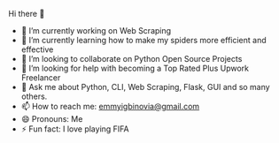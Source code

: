 Hi there 👋

- 🔭 I’m currently working on Web Scraping 
- 🌱 I’m currently learning how to make my spiders more efficient and effective
- 👯 I’m looking to collaborate on Python Open Source Projects
- 🤔 I’m looking for help with becoming a Top Rated Plus Upwork Freelancer 
- 💬 Ask me about Python, CLI, Web Scraping, Flask, GUI and so many others.
- 📫 How to reach me: emmyigbinovia@gmail.com
- 😄 Pronouns: Me
- ⚡ Fun fact: I love playing FIFA
